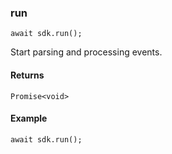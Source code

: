 ### run

```
await sdk.run();
```

Start parsing and processing events.

#### Returns

`Promise<void>`

#### Example

```
await sdk.run();
```
